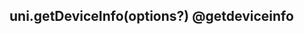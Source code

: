 ## uni.getDeviceInfo(options?) @getdeviceinfo

<!-- UTSAPIJSON.getDeviceInfo.description -->

<!-- UTSAPIJSON.getDeviceInfo.param -->

<!-- UTSAPIJSON.getDeviceInfo.returnValue -->

<!-- UTSAPIJSON.getDeviceInfo.compatibility -->

<!-- UTSAPIJSON.getDeviceInfo.tutorial -->

<!-- UTSAPIJSON.general_type.name -->

<!-- UTSAPIJSON.general_type.param -->